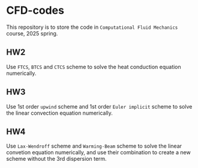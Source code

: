 # CFD-codes
This repository is to store the code in `Computational Fluid Mechanics` course, 2025 spring.

## HW2 
Use `FTCS`, `BTCS` and `CTCS` scheme to solve the heat conduction equation numerically.

## HW3 
Use 1st order `upwind` scheme and 1st order `Euler implicit` scheme to solve the linear convection equation numerically.

## HW4
Use `Lax-Wendroff` scheme and `Warming-Beam` scheme to solve the linear convetion equation numerically, and use their combination to create a new scheme without the 3rd dispersion term.

